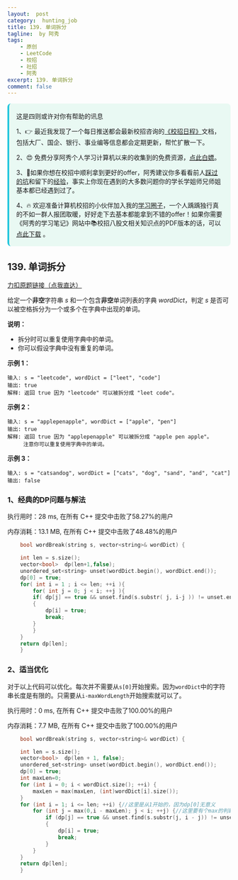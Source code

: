 ```yaml
---
layout:  post
category:  hunting_job
title: 139. 单词拆分
tagline:  by 阿秀
tags:
    - 原创
    - LeetCode
    - 校招
    - 社招
    - 阿秀
excerpt: 139. 单词拆分
comment: false
---
```






<div style="border-color: #24C6DC;
            background-color: #e9f9f3;         
            margin: 1rem 0;
        padding: .25rem 1rem;
        border-left-width: .3rem;
        border-left-style: solid;
        border-radius: .5rem;
        color: inherit;">
  <p>这是四则或许对你有帮助的讯息</p>
  <p>1、👉 最近我发现了一个每日推送都会最新校招咨询的<a style="text-decoration: underline" href="https://flowus.cn/ee50d5eb-3cd5-4f74-880e-95b215dd4ff2" target="_blank">《校招日程》</a>文档，包括大厂、国企、银行、事业编等信息都会定期更新，帮忙扩散一下。</p>  
  <p>2、😍
    免费分享阿秀个人学习计算机以来的收集到的免费资源，<a style="text-decoration: underline" href="/notes/07-resources/01-free/01-introduce.html" target="_blank">点此白嫖</a>。
  </p>
  <p>3、🚀如果你想在校招中顺利拿到更好的offer，阿秀建议你多看看前人<a style="text-decoration: underline" href="https://www.yuque.com/tuobaaxiu/httmmc/npg1k81zeq4wfpyz" target="_blank">踩过的坑</a>和留下的<a style="text-decoration: underline"  target="_blank" href="https://www.yuque.com/tuobaaxiu/httmmc/gge9ppd0mbu2d3dp">经验</a>，事实上你现在遇到的大多数问题你的学长学姐师兄师姐基本都已经遇到过了。
  </p>
  <p>4、🔥 欢迎准备计算机校招的小伙伴加入我的<a  style="text-decoration: underline" href="https://www.yuque.com/tuobaaxiu/httmmc/xg0otqvc17wfx4u9" target="_blank">学习圈子</a>，一个人踽踽独行真的不如一群人报团取暖，好好走下去基本都能拿到不错的offer！如果你需要《阿秀的学习笔记》网站中📚︎校招八股文相关知识点的PDF版本的话，可以<a style="text-decoration: underline" href="/notes/08-other/02-question.html#_5、如何下载阿秀的学习笔记内容pdf版本" target="_blank">点此下载</a> 。</p>   </div>




## 139. 单词拆分

[力扣原题链接（点我直达）](https://leetcode-cn.com/problems/word-break/)

给定一个**非空**字符串 *s* 和一个包含**非空**单词列表的字典 *wordDict*，判定 *s* 是否可以被空格拆分为一个或多个在字典中出现的单词。

**说明：**

- 拆分时可以重复使用字典中的单词。
- 你可以假设字典中没有重复的单词。

**示例 1：**

```
输入: s = "leetcode", wordDict = ["leet", "code"]
输出: true
解释: 返回 true 因为 "leetcode" 可以被拆分成 "leet code"。
```

**示例 2：**

```
输入: s = "applepenapple", wordDict = ["apple", "pen"]
输出: true
解释: 返回 true 因为 "applepenapple" 可以被拆分成 "apple pen apple"。
     注意你可以重复使用字典中的单词。
```

**示例 3：**

```
输入: s = "catsandog", wordDict = ["cats", "dog", "sand", "and", "cat"]
输出: false
```

### 1、经典的DP问题与解法

执行用时：28 ms, 在所有 C++ 提交中击败了58.27%的用户

内存消耗：13.1 MB, 在所有 C++ 提交中击败了48.48%的用户

~~~cpp
    bool wordBreak(string s, vector<string>& wordDict) {

    int len = s.size();
    vector<bool>  dp(len+1,false);
    unordered_set<string> unset(wordDict.begin(), wordDict.end());
    dp[0] = true;
    for( int i = 1 ; i <= len; ++i ){
        for( int j = 0; j < i; ++j ){
        if( dp[j] == true && unset.find(s.substr( j, i-j )) != unset.end())
        {
            dp[i] = true;
            break;
        }
        }
    }
    return dp[len];
    }
~~~





### 2、适当优化

对于以上代码可以优化。每次并不需要从`s[0]`开始搜索。因为`wordDict`中的字符串长度是有限的。只需要从`i-maxWordLength`开始搜索就可以了。



执行用时：0 ms, 在所有 C++ 提交中击败了100.00%的用户

内存消耗：7.7 MB, 在所有 C++ 提交中击败了100.00%的用户

~~~cpp
    bool wordBreak(string s, vector<string>& wordDict) {

	int len = s.size();
	vector<bool>  dp(len + 1, false);
	unordered_set<string> unset(wordDict.begin(), wordDict.end());
	dp[0] = true;
	int maxLen=0;
	for (int i = 0; i < wordDict.size(); ++i) {
		maxLen = max(maxLen, (int)wordDict[i].size());
	}
	for (int i = 1; i <= len; ++i) {//这里是从1开始的，因为dp[0]无意义
		for (int j = max(0,i - maxLen); j < i; ++j) {//这里要有个max的判断，可能在s中还没到最长的长度
			if (dp[j] == true && unset.find(s.substr(j, i - j)) != unset.end())
			{
				dp[i] = true;
				break;
			}
		}
	}
	return dp[len];
    }
~~~

<p id="我的单词拆分"></p>


